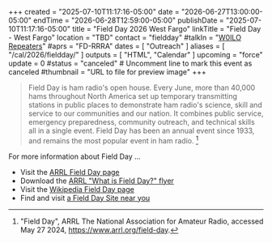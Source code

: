 +++
created = "2025-07-10T11:17:16-05:00"
date = "2026-06-27T13:00:00-05:00"
endTime = "2026-06-28T12:59:00-05:00"
publishDate = "2025-07-10T11:17:16-05:00"
title = "Field Day 2026 West Fargo"
linkTitle = "Field Day - West Fargo"
location = "TBD"
contact = "fieldday"
#talkIn = "[W0ILO Repeaters](/radios/)"
#aprs = "FD-RRRA"
dates = [ "Outreach" ]
aliases = [ "/cal/2026/fieldday/" ]
outputs = [ "HTML", "Calendar" ]
upcoming = "force"
update = 0
#status = "canceled"	# Uncomment line to mark this event as canceled	
#thumbnail = "URL to file for preview image"
+++
>Field Day is ham radio's open house. Every June, more than 40,000 hams
>throughout North America set up temporary transmitting stations in public
>places to demonstrate ham radio's science, skill and service to our
>communities and our nation. It combines public service, emergency
>preparedness, community outreach, and technical skills all in a single event.
>Field Day has been an annual event since 1933, and remains the most popular
>event in ham radio. [^1]

[^1]: "Field Day", ARRL The National Association for Amateur Radio, accessed May 27 2024, https://www.arrl.org/field-day.

For more information about Field Day ...

* Visit the [ARRL Field Day page](https://www.arrl.org/field-day)
* Download the [ARRL "What is Field Day?" flyer](http://www.arrl.org/files/file/Field-Day/2021/2_1-%20FD%20Flier%20-%20What%20is%20FD%20generic.pdf)
* Visit the [Wikipedia Field Day page](https://en.wikipedia.org/wiki/Field_Day_\(amateur_radio\))
* Find and visit [a Field Day Site near you](http://www.arrl.org/field-day-locator)
